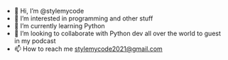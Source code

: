 - 👋 Hi, I’m @stylemycode
- 👀 I’m interested in programming and other stuff
- 🌱 I’m currently learning Python
- 💞️ I’m looking to collaborate with Python dev all over the world to guest in my podcast
- 📫 How to reach me stylemycode2021@gmail.com

<!---
stylemycode/stylemycode is a ✨ special ✨ repository because its `README.md` (this file) appears on your GitHub profile.
You can click the Preview link to take a look at your changes.
--->
